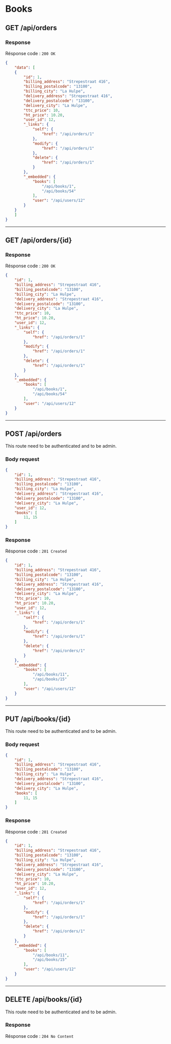 # Books

## GET /api/orders

### **Response**

Résponse code : ```200 OK```

```json
{
    "data": [
    {
        "id": 1,
        "billing_address": "Strepestraat 416",
        "billing_postalcode": "13100",
        "billing_city": "La Hulpe",
        "delivery_address": "Strepestraat 416",
        "delivery_postalcode": "13100",
        "delivery_city": "La Hulpe",
        "ttc_price": 10,
        "ht_price": 10.20,
        "user_id": 12,
        "_links": {
            "self": {
                "href": "/api/orders/1"
            },
            "modify": {
                "href": "/api/orders/1"
            },
            "delete": {
                "href": "/api/orders/1"
            }
        },
        "_embedded": {
            "books": [
                "/api/books/1",
                "/api/books/54"
            ],
            "user": "/api/users/12"
        }
    }
    ]
}
```
---
## GET /api/orders/{id}

### **Response**

Résponse code : ```200 OK```

```json
{
    "id": 1,
    "billing_address": "Strepestraat 416",
    "billing_postalcode": "13100",
    "billing_city": "La Hulpe",
    "delivery_address": "Strepestraat 416",
    "delivery_postalcode": "13100",
    "delivery_city": "La Hulpe",
    "ttc_price": 10,
    "ht_price": 10.20,
    "user_id": 12,
    "_links": {
        "self": {
            "href": "/api/orders/1"
        },
        "modify": {
            "href": "/api/orders/1"
        },
        "delete": {
            "href": "/api/orders/1"
        }
    },
    "_embedded": {
        "books": [
            "/api/books/1",
            "/api/books/54"
        ],
        "user": "/api/users/12"
    }
}
```
---
## POST /api/orders

This route need to be authenticated and to be admin.

### **Body request**

```json
{
    "id": 1,
    "billing_address": "Strepestraat 416",
    "billing_postalcode": "13100",
    "billing_city": "La Hulpe",
    "delivery_address": "Strepestraat 416",
    "delivery_postalcode": "13100",
    "delivery_city": "La Hulpe",
    "user_id": 12,
    "books": [
        11, 15
    ]
}
```

### **Response**

Résponse code : ```201 Created```

```json
{
    "id": 1,
    "billing_address": "Strepestraat 416",
    "billing_postalcode": "13100",
    "billing_city": "La Hulpe",
    "delivery_address": "Strepestraat 416",
    "delivery_postalcode": "13100",
    "delivery_city": "La Hulpe",
    "ttc_price": 10,
    "ht_price": 10.20,
    "user_id": 12,
    "_links": {
        "self": {
            "href": "/api/orders/1"
        },
        "modify": {
            "href": "/api/orders/1"
        },
        "delete": {
            "href": "/api/orders/1"
        }
    },
    "_embedded": {
        "books": [
            "/api/books/11",
            "/api/books/15"
        ],
        "user": "/api/users/12"
    }
}
```
---
## PUT /api/books/{id}

This route need to be authenticated and to be admin.

### **Body request**

```json
{
    "id": 1,
    "billing_address": "Strepestraat 416",
    "billing_postalcode": "13100",
    "billing_city": "La Hulpe",
    "delivery_address": "Strepestraat 416",
    "delivery_postalcode": "13100",
    "delivery_city": "La Hulpe",
    "books": [
        11, 15
    ]
}
```

### **Response**

Résponse code : ```201 Created```

```json
{
    "id": 1,
    "billing_address": "Strepestraat 416",
    "billing_postalcode": "13100",
    "billing_city": "La Hulpe",
    "delivery_address": "Strepestraat 416",
    "delivery_postalcode": "13100",
    "delivery_city": "La Hulpe",
    "ttc_price": 10,
    "ht_price": 10.20,
    "user_id": 12,
    "_links": {
        "self": {
            "href": "/api/orders/1"
        },
        "modify": {
            "href": "/api/orders/1"
        },
        "delete": {
            "href": "/api/orders/1"
        }
    },
    "_embedded": {
        "books": [
            "/api/books/11",
            "/api/books/15"
        ],
        "user": "/api/users/12"
    }
}
```
---
## DELETE /api/books/{id}

This route need to be authenticated and to be admin.

### **Response**

Résponse code : ```204 No Content```